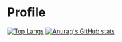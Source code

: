 # Profile

[![Top Langs](https://github-readme-stats.vercel.app/api/top-langs/?username=kirastain&layout=compact&theme=tokyonight&count_private=false)](https://github.com/anuraghazra/github-readme-stats) [![Anurag's GitHub stats](https://github-readme-stats.vercel.app/api?username=kirastain&count_private=true&theme=tokyonight)](https://github.com/anuraghazra/github-readme-stats)
